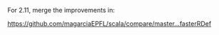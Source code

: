 For 2.11, merge the improvements in:

https://github.com/magarciaEPFL/scala/compare/master...fasterRDef



